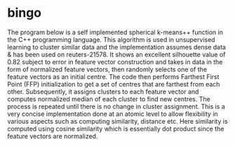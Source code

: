 # bingo
The program below is a self implemented spherical k-means++ function in the C++ programming language. This algorithm is used in unsupervised learning to cluster similar data and the implementation assumes dense data & has been used on reuters-21578. It shows an excellent silhouette value of 0.82 subject to error in feature vector construction and takes in data in the form of normalized feature vectors, then randomly selects one of the feature vectors as an initial centre. The code then performs Farthest First Point (FFP) initialization to get a set of centres that are farthest from each other. Subsequently, it assigns clusters to each feature vector and computes normalized median of each cluster to find new centres. The process is repeated until there is no change in cluster assignment. This is a very concise implementation done at an atomic level to allow flexibility in various aspects such as computing similarity, distance etc. Here similarity is computed using cosine similarity which is essentially dot product since the feature vectors are normalized.
